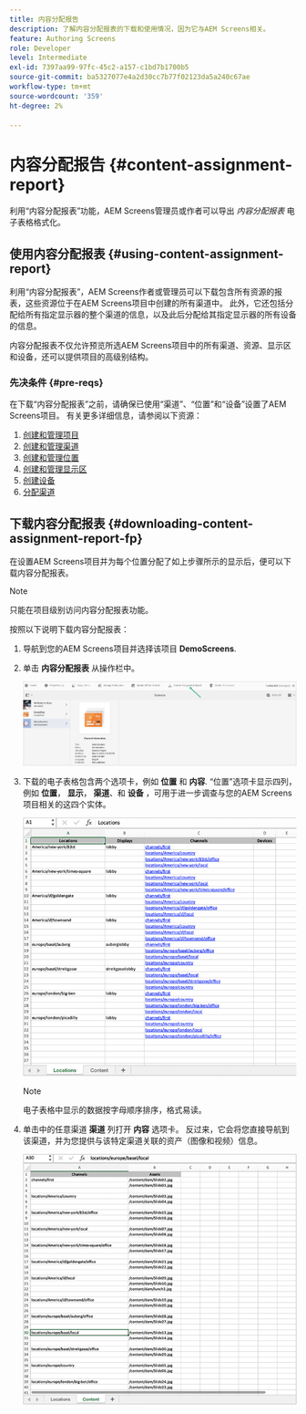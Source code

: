 ```yaml
---
title: 内容分配报告
description: 了解内容分配报表的下载和使用情况，因为它与AEM Screens相关。
feature: Authoring Screens
role: Developer
level: Intermediate
exl-id: 7397aa99-97fc-45c2-a157-c1bd7b1700b5
source-git-commit: ba5327077e4a2d30cc7b77f02123da5a240c67ae
workflow-type: tm+mt
source-wordcount: '359'
ht-degree: 2%

---
```


# 内容分配报告 {#content-assignment-report}

利用“内容分配报表”功能，AEM Screens管理员或作者可以导出 *内容分配报表* 电子表格格式化。

## 使用内容分配报表 {#using-content-assignment-report}

利用“内容分配报表”，AEM Screens作者或管理员可以下载包含所有资源的报表，这些资源位于在AEM Screens项目中创建的所有渠道中。 此外，它还包括分配给所有指定显示器的整个渠道的信息，以及此后分配给其指定显示器的所有设备的信息。

内容分配报表不仅允许预览所选AEM Screens项目中的所有渠道、资源、显示区和设备，还可以提供项目的高级别结构。


### 先决条件 {#pre-reqs}

在下载“内容分配报表”之前，请确保已使用“渠道”、“位置”和“设备”设置了AEM Screens项目。
有关更多详细信息，请参阅以下资源：

1. [创建和管理项目](/help/user-guide/creating-a-screens-project.md)
1. [创建和管理渠道](/help/user-guide/managing-channels.md)
1. [创建和管理位置](/help/user-guide/managing-locations.md)
1. [创建和管理显示区](/help/user-guide/managing-displays.md)
1. [创建设备](/help/user-guide/managing-devices.md)
1. [分配渠道](/help/user-guide/channel-assignment-latest-fp.md)


## 下载内容分配报表 {#downloading-content-assignment-report-fp}

在设置AEM Screens项目并为每个位置分配了如上步骤所示的显示后，便可以下载内容分配报表。

>[!NOTE]
>只能在项目级别访问内容分配报表功能。

按照以下说明下载内容分配报表：

1. 导航到您的AEM Screens项目并选择该项目 **DemoScreens**.

1. 单击 **内容分配报表** 从操作栏中。

   ![图像](/help/user-guide/assets/content-assignment-report/can-download.png)

1. 下载的电子表格包含两个选项卡，例如 **位置** 和 **内容**. “位置”选项卡显示四列，例如 **位置**， **显示**， **渠道**、和 **设备** ，可用于进一步调查与您的AEM Screens项目相关的这四个实体。

   ![图像](/help/user-guide/assets/content-assignment-report/report-sheet1.png)

   >[!NOTE]
   >电子表格中显示的数据按字母顺序排序，格式易读。

1. 单击中的任意渠道 **渠道** 列打开 **内容** 选项卡。 反过来，它会将您直接导航到该渠道，并为您提供与该特定渠道关联的资产（图像和视频）信息。

   ![图像](/help/user-guide/assets/content-assignment-report/report-sheet2.png)
